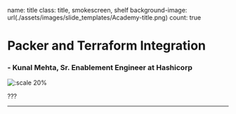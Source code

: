 
name: title
class: title, smokescreen, shelf
background-image: url(./assets/images/slide_templates/Academy-title.png)
count: true

# Packer and Terraform Integration
### - Kunal Mehta, Sr. Enablement Engineer at Hashicorp

<!-- Image example -->
![:scale 20%](./assets/logos/HashiCorp_Enterprise_Academy_Vertical_White_RGB.png)

???

---
